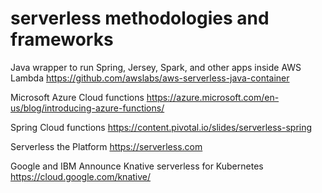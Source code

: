 # serverless methodologies and frameworks

Java wrapper to run Spring, Jersey, Spark, and other apps inside AWS Lambda
https://github.com/awslabs/aws-serverless-java-container

Microsoft Azure Cloud functions 
https://azure.microsoft.com/en-us/blog/introducing-azure-functions/

Spring Cloud functions 
https://content.pivotal.io/slides/serverless-spring

Serverless the Platform
https://serverless.com

Google and IBM Announce Knative serverless for Kubernetes 
https://cloud.google.com/knative/
